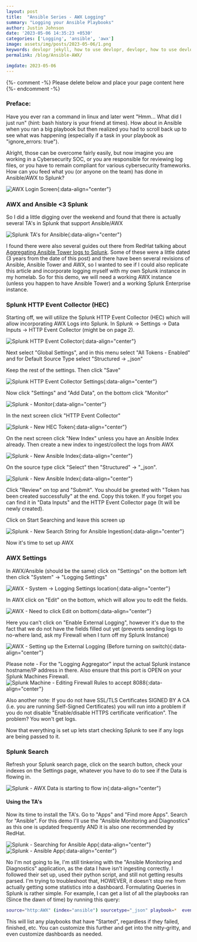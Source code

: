 ```yaml
---
layout: post
title:  "Ansible Series - AWX Logging"
summary: "Logging your Ansible Playbooks"
author: Justin Johnson
date: '2023-05-06 14:35:23 +0530'
categories: ['Logging', 'ansible', 'awx']
image: assets/img/posts/2023-05-06/1.png
keywords: devlopr jekyll, how to use devlopr, devlopr, how to use devlopr-jekyll, devlopr-jekyll tutorial,best jekyll themes
permalink: /blog/Ansible-AWX/

imgdate: 2023-05-06
---
```


{%- comment -%} Please delete below and place your page content here {%- endcomment -%}

### Preface:
Have you ever ran a command in linux and later went "Hmm... What did I just run" (hint: bash history is your friend at times). How about in Ansible when you ran a big playbook but then realized you had to scroll back up to see what was happening (especially if a task in your playbook as "ignore_errors: true").

Alright, those can be overcome fairly easily, but now imagine you are working in a Cybersecurity SOC, or you are responsible for reviewing log files, or you have to remain compliant for various cybersecurity frameworks. How can you feed what you (or anyone on the team) has done in Ansible/AWX to Splunk?

![AWX Login Screen](/assets/img/posts/{{page.imgdate}}/1.png){:data-align="center"}

### AWX and Ansible <3 Splunk
So I did a little digging over the weekend and found that there is actually several TA's in Splunk that support Ansible/AWX


![Splunk TA's for Ansible](/assets/img/posts/{{page.imgdate}}/2.png){:data-align="center"}

I found there were also several guides out there from RedHat talking about [Aggregating Ansible Tower logs to Splunk](https://www.redhat.com/sysadmin/ansible-logs-splunk). Some of these were a little dated (3 years from the date of this post) and there have been several revisions of Ansible, Ansible Tower and AWX, so I wanted to see if I could also replicate this article and incorporate logging myself with my own Splunk instance in my homelab. So for this demo, we will need a working AWX instance (unless you happen to have Ansible Tower) and a working Splunk Enterprise instance.

### Splunk HTTP Event Collector (HEC)

Starting off, we will utilize the Splunk HTTP Event Collector (HEC) which will allow incorporating AWX Logs into Splunk. In Splunk -> Settings -> Data Inputs -> HTTP Event Collector (might be on page 2).

![Splunk HTTP Event Collector](/assets/img/posts/{{page.imgdate}}/3.png){:data-align="center"}

Next select "Global Settings", and in this menu select "All Tokens - Enabled" and for Default Source Type select "Structured -> _json"

Keep the rest of the settings. Then click "Save"

![Splunk HTTP Event Collector Settings](/assets/img/posts/{{page.imgdate}}/4.png){:data-align="center"}

Now click "Settings" and "Add Data", on the bottom click "Monitor"

![Splunk - Monitor ](/assets/img/posts/{{page.imgdate}}/5.png){:data-align="center"}

In the next screen click "HTTP Event Collector"

![Splunk - New HEC Token ](/assets/img/posts/{{page.imgdate}}/6.png){:data-align="center"}

On the next screen click "New Index" unless you have an Ansible Index already. Then create a new index to ingest/collect the logs from AWX

![Splunk - New Ansible Index ](/assets/img/posts/{{page.imgdate}}/7.png){:data-align="center"}

On the source type click "Select" then "Structured" -> "_json".

![Splunk - New Ansible Index ](/assets/img/posts/{{page.imgdate}}/8.png){:data-align="center"}


Click "Review" on top and "Submit". You should be greeted with "Token has been created successfully" at the end. Copy this token. If you forget you can find it in "Data Inputs" and the HTTP Event Collector page (It will be newly created).

Click on Start Searching and leave this screen up

![Splunk - New Search String for Ansible Ingestion ](/assets/img/posts/{{page.imgdate}}/9.png){:data-align="center"}

Now it's time to set up AWX

### AWX Settings

In AWX/Ansible (should be the same) click on "Settings" on the bottom left then click "System" -> "Logging Settings"

![AWX - System -> Logging Settings location](/assets/img/posts/{{page.imgdate}}/10.png){:data-align="center"}

In AWX click on "Edit" on the bottom, which will allow you to edit the fields.

![AWX - Need to click Edit on bottom](/assets/img/posts/{{page.imgdate}}/11.png){:data-align="center"}

Here you can't click on "Enable External Logging", however it's due to the fact that we do not have the fields filled out yet (prevents sending logs to no-where land, ask my Firewall when I turn off my Splunk Instance)

![AWX - Setting up the External Logging (Before turning on switch)](/assets/img/posts/{{page.imgdate}}/12.png){:data-align="center"}

Please note - For the "Logging Aggregator" input the actual Splunk instance hostname/IP address in there. Also ensure that this port is OPEN on your Splunk Machines Firewall.
![Splunk Machine - Editing Firewall Rules to accept 8088](/assets/img/posts/{{page.imgdate}}/13.png){:data-align="center"}

Also another note: If you do not have SSL/TLS Certificates SIGNED BY A CA (i.e. you are running Self-Signed Certificates) you will run into a problem if you do not disable "Enable/disable HTTPS certificate verification". The problem? You won't get logs.

Now that everything is set up lets start checking Splunk to see if any logs are being passed to it.


### Splunk Search

Refresh your Splunk search page, click on the search button, check your indexes on the Settings page, whatever you have to do to see if the Data is flowing in.

![Splunk - AWX Data is starting to flow in](/assets/img/posts/{{page.imgdate}}/13.png){:data-align="center"}


#### Using the TA's

Now its time to install the TA's. Go to "Apps" and "Find more Apps". Search for "Ansible". For this demo I'll use the "Ansible Monitoring and Diagnostics" as this one is updated frequently AND it is also one recommended by RedHat.

![Splunk - Searching for Ansible App](/assets/img/posts/{{page.imgdate}}/14.png){:data-align="center"}
![Splunk - Ansible App](/assets/img/posts/{{page.imgdate}}/15.png){:data-align="center"}

No I'm not going to lie, I'm still tinkering with the "Ansible Monitoring and Diagnostics" application, as the data I have isn't ingesting correctly. I followed their set up, used their python script, and still not getting results parsed. I'm trying to troubleshoot that, HOWEVER, it doesn't stop me from actually getting some statistics into a dashboard. Formulating Queries in Splunk is rather simple. For example, I can get a list of all the playbooks ran (Since the dawn of time) by running this query:

```bash
source="http:AWX" (index="ansible") sourcetype="_json" playbook=*  event=playbook_on_task_start
```
This will list any playbooks that have "Started", regardless if they failed, finished, etc. You can customize this further and get into the nitty-gritty, and even customize dashboards as needed.



